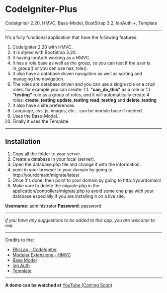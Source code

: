 CodeIgniter-Plus
================

CodeIgniter 2.20, HMVC, Base-Model, BootStrap 3.2, IonAuth +, Template

---

It's a fully functional application that have the following features:

1. CodeIgniter 2.20 with HMVC.
1. It is styled with BootStrap 3.20.
1. It having IonAuth working as a HMVC.
1. It has a role base as well as the group, so you can test if the user is in_group() or you can use has_role().
1. It also have a database driven navigation as well as sorting and managing the navigation.
1. The roles are database driven and you can use a single role or 	a crud roles, for example you can create:
1.1. **"can_do_this"** as a role or
1.1. **"testing"** role as a group of roles, and it will automatically create 4 roles: **create_testing** **update_testing** **read_testing** and **delete_testing**
1. It also have a site preferences.
1. Language, css, js, images, etc... can be module base if needed.
1. Uses the Base-Model.
1. Finally it uses the Template.

---
**Installation**
---

1. Copy all the folder to your server.
1. Create a database in your local (server).
1. Open the database.php file and change it with the information.
1. point in your browser to your domain by going to http://yourdomain/migrate/latest
1. Once it's done, then point to your domain by going to http://yourdomain/
1. Make sure to delete the migrate.php in the application/controllers/migrate.php to avoid some one play with your database especially if you are installing it on a live site.

**Username**: administrator
**Password**: password

---

_if you have any suggestions to be added to this app, you are welcome to ask._

---
Credits to the:
- [EllisLab - CodeIgniter](https://github.com/EllisLab/CodeIgniter)
- [Modular Extensions - HMVC](https://bitbucket.org/wiredesignz/codeigniter-modular-extensions-hmvcxxx)
- [Base Model](https://github.com/jamierumbelow/codeigniter-base-model/blob/master/core/MY_Model.php)
- [Ion Auth](https://github.com/benedmunds/CodeIgniter-Ion-Auth)
- [Template](https://github.com/philsturgeon/codeigniter-template)
---
**A demo can be watched at** [YouTube (Coming Soon)](#)
